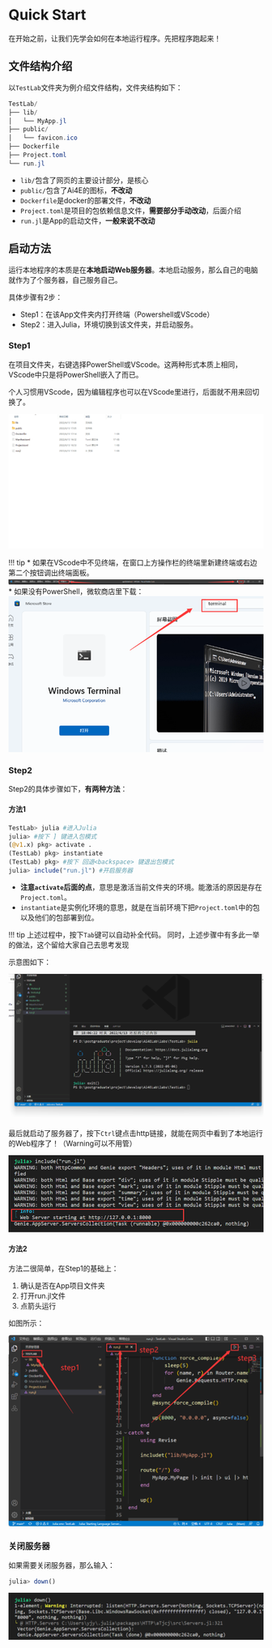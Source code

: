 # Quick Start

在开始之前，让我们先学会如何在本地运行程序。先把程序跑起来！

## 文件结构介绍

以`TestLab`文件夹为例介绍文件结构，文件夹结构如下：

```powershell
TestLab/
├── lib/
│   └── MyApp.jl
├── public/
│   └── favicon.ico
├── Dockerfile
├── Project.toml
└── run.jl
```

* `lib/`包含了网页的主要设计部分，是核心
* `public/`包含了Ai4E的图标，**不改动**
* `Dockerfile`是docker的部署文件，**不改动**
* `Project.toml`是项目的包依赖信息文件，**需要部分手动改动**，后面介绍
* `run.jl`是App的启动文件，**一般来说不改动**

## 启动方法

运行本地程序的本质是在**本地启动Web服务器**。本地启动服务，那么自己的电脑就作为了个服务器，自己服务自己。

具体步骤有2步：

* Step1：在该App文件夹内打开终端（Powershell或VScode）
* Step2：进入Julia，环境切换到该文件夹，并启动服务。

### Step1

在项目文件夹，右键选择PowerShell或VScode。这两种形式本质上相同，VScode中只是将PowerShell嵌入了而已。

个人习惯用VScode，因为编辑程序也可以在VScode里进行，后面就不用来回切换了。

![图](../assets/quickStart1.gif)

!!! tip
    * 如果在VScode中不见终端，在窗口上方操作栏的终端里新建终端或右边第二个按钮调出终端面板。
    ![图 1](../assets/quickstart-18-12.png)  
    * 如果没有PowerShell，微软商店里下载：
    ![图 2](../assets/quickstart-18-16.png)  

### Step2

Step2的具体步骤如下，**有两种方法**：

#### 方法1

```julia
TestLab> julia #进入Julia
julia> #按下 ] 键进入包模式
(@v1.x) pkg> activate .
(TestLab) pkg> instantiate
(TestLab) pkg> #按下 回退<backspace> 键退出包模式 
julia> include("run.jl") #开启服务器
```

* **注意`activate`后面的点**，意思是激活当前文件夹的环境。能激活的原因是存在`Project.toml`。
* `instantiate`是实例化环境的意思，就是在当前环境下把`Project.toml`中的包以及他们的包部署到位。

!!! tip
    上述过程中，按下`Tab`键可以自动补全代码。
    同时，上述步骤中有多此一举的做法，这个留给大家自己去思考发现

示意图如下：

![图 4](../assets/quickStart2.gif)

最后就启动了服务器了，按下`Ctrl`键点击http链接，就能在网页中看到了本地运行的Web程序了！（Warning可以不用管）

![图 1](../assets/quickstart-09-01.png)

#### 方法2

方法二很简单，在Step1的基础上：

1. 确认是否在App项目文件夹
2. 打开run.jl文件
3. 点箭头运行

如图所示：

![图 2](../assets/quickstart-11-39-21.png)  

### 关闭服务器

如果需要关闭服务器，那么输入：

```julia
julia> down()
```

![图 2](../assets/quickstart-09-10.png)  
